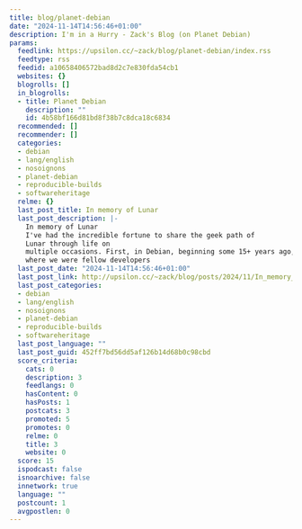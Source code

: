 ```yaml
---
title: blog/planet-debian
date: "2024-11-14T14:56:46+01:00"
description: I'm in a Hurry - Zack's Blog (on Planet Debian)
params:
  feedlink: https://upsilon.cc/~zack/blog/planet-debian/index.rss
  feedtype: rss
  feedid: a10658406572bad8d2c7e830fda54cb1
  websites: {}
  blogrolls: []
  in_blogrolls:
  - title: Planet Debian
    description: ""
    id: 4b58bf166d81bd8f38b7c8dca18c6834
  recommended: []
  recommender: []
  categories:
  - debian
  - lang/english
  - nosoignons
  - planet-debian
  - reproducible-builds
  - softwareheritage
  relme: {}
  last_post_title: In memory of Lunar
  last_post_description: |-
    In memory of Lunar
    I've had the incredible fortune to share the geek path of
    Lunar through life on
    multiple occasions. First, in Debian, beginning some 15+ years ago,
    where we were fellow developers
  last_post_date: "2024-11-14T14:56:46+01:00"
  last_post_link: http://upsilon.cc/~zack/blog/posts/2024/11/In_memory_of_Lunar/
  last_post_categories:
  - debian
  - lang/english
  - nosoignons
  - planet-debian
  - reproducible-builds
  - softwareheritage
  last_post_language: ""
  last_post_guid: 452ff7bd56dd5af126b14d68b0c98cbd
  score_criteria:
    cats: 0
    description: 3
    feedlangs: 0
    hasContent: 0
    hasPosts: 1
    postcats: 3
    promoted: 5
    promotes: 0
    relme: 0
    title: 3
    website: 0
  score: 15
  ispodcast: false
  isnoarchive: false
  innetwork: true
  language: ""
  postcount: 1
  avgpostlen: 0
---
```

